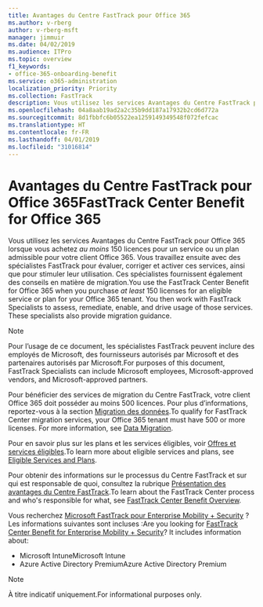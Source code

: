 ```yaml
---
title: Avantages du Centre FastTrack pour Office 365
ms.author: v-rberg
author: v-rberg-msft
manager: jimmuir
ms.date: 04/02/2019
ms.audience: ITPro
ms.topic: overview
f1_keywords:
- office-365-onboarding-benefit
ms.service: o365-administration
localization_priority: Priority
ms.collection: FastTrack
description: Vous utilisez les services Avantages du Centre FastTrack pour Office 365 lorsque vous achetez au moins 150 licences pour un service ou un plan admissible pour votre client Office 365. Vous travaillez ensuite avec des spécialistes FastTrack pour évaluer, corriger et activer ces services, ainsi que pour stimuler leur utilisation. Ces spécialistes fournissent également des conseils en matière de migration.
ms.openlocfilehash: 04a8aab19ad2a2c35b9dd187a17932b2cd6d772a
ms.sourcegitcommit: 8d1fbbfc6b05522ea1259149349548f072fefcac
ms.translationtype: HT
ms.contentlocale: fr-FR
ms.lasthandoff: 04/01/2019
ms.locfileid: "31016814"
---
```

# <a name="fasttrack-center-benefit-for-office-365"></a><span data-ttu-id="7bab0-105">Avantages du Centre FastTrack pour Office 365</span><span class="sxs-lookup"><span data-stu-id="7bab0-105">FastTrack Center Benefit for Office 365</span></span>

<span data-ttu-id="7bab0-p102">Vous utilisez les services Avantages du Centre FastTrack pour Office 365 lorsque vous achetez *au moins* 150 licences pour un service ou un plan admissible pour votre client Office 365. Vous travaillez ensuite avec des spécialistes FastTrack pour évaluer, corriger et activer ces services, ainsi que pour stimuler leur utilisation. Ces spécialistes fournissent également des conseils en matière de migration.</span><span class="sxs-lookup"><span data-stu-id="7bab0-p102">You use the FastTrack Center Benefit for Office 365 when you purchase  *at least*  150 licenses for an eligible service or plan for your Office 365 tenant. You then work with FastTrack Specialists to assess, remediate, enable, and drive usage of those services. These specialists also provide migration guidance.</span></span> 
  
> [!NOTE]
> <span data-ttu-id="7bab0-109">Pour l’usage de ce document, les spécialistes FastTrack peuvent inclure des employés de Microsoft, des fournisseurs autorisés par Microsoft et des partenaires autorisés par Microsoft.</span><span class="sxs-lookup"><span data-stu-id="7bab0-109">For purposes of this document, FastTrack Specialists can include Microsoft employees, Microsoft-approved vendors, and Microsoft-approved partners.</span></span> 
  
<span data-ttu-id="7bab0-p103">Pour bénéficier des services de migration du Centre FastTrack, votre client Office 365 doit posséder au moins 500 licences. Pour plus d’informations, reportez-vous à la section [Migration des données](O365-data-migration.md).</span><span class="sxs-lookup"><span data-stu-id="7bab0-p103">To qualify for FastTrack Center migration services, your Office 365 tenant must have 500 or more licenses. For more information, see [Data Migration](O365-data-migration.md).</span></span>
  
<span data-ttu-id="7bab0-112">Pour en savoir plus sur les plans et les services éligibles, voir [Offres et services éligibles](M365-eligible-services-and-plans.md).</span><span class="sxs-lookup"><span data-stu-id="7bab0-112">To learn more about eligible services and plans, see [Eligible Services and Plans](M365-eligible-services-and-plans.md).</span></span>
  
<span data-ttu-id="7bab0-113">Pour obtenir des informations sur le processus du Centre FastTrack et sur qui est responsable de quoi, consultez la rubrique [Présentation des avantages du Centre FastTrack](O365-fasttrack-benefit-overview.md).</span><span class="sxs-lookup"><span data-stu-id="7bab0-113">To learn about the FastTrack Center process and who's responsible for what, see [FastTrack Center Benefit Overview](O365-fasttrack-benefit-overview.md).</span></span>
  
<span data-ttu-id="7bab0-p104">Vous recherchez [Microsoft FastTrack pour Enterprise Mobility + Security](EMS-fasttrack-benefit-for-EMS.md) ? Les informations suivantes sont incluses :</span><span class="sxs-lookup"><span data-stu-id="7bab0-p104">Are you looking for [FastTrack Center Benefit for Enterprise Mobility + Security](EMS-fasttrack-benefit-for-EMS.md)? It includes information about:</span></span>
  
- <span data-ttu-id="7bab0-116">Microsoft Intune</span><span class="sxs-lookup"><span data-stu-id="7bab0-116">Microsoft Intune</span></span>    
- <span data-ttu-id="7bab0-117">Azure Active Directory Premium</span><span class="sxs-lookup"><span data-stu-id="7bab0-117">Azure Active Directory Premium</span></span> 
    
> [!NOTE]
> <span data-ttu-id="7bab0-118">À titre indicatif uniquement.</span><span class="sxs-lookup"><span data-stu-id="7bab0-118">For informational purposes only.</span></span> 
  
  

 